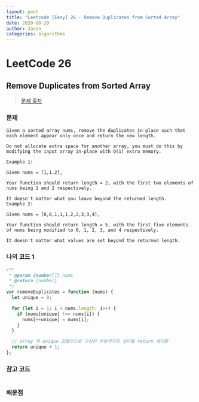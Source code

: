 ```yaml
---
layout: post
title: "Leetcode [Easy] 26 - Remove Duplicates from Sorted Array"
date: 2020-08-20
author: Jason
categories: algorithms
---
```


# LeetCode 26

## Remove Duplicates from Sorted Array

> [문제 출처](https://leetcode.com/problems/remove-duplicates-from-sorted-array/)

### 문제

```
Given a sorted array nums, remove the duplicates in-place such that each element appear only once and return the new length.

Do not allocate extra space for another array, you must do this by modifying the input array in-place with O(1) extra memory.

Example 1:

Given nums = [1,1,2],

Your function should return length = 2, with the first two elements of nums being 1 and 2 respectively.

It doesn't matter what you leave beyond the returned length.
Example 2:

Given nums = [0,0,1,1,1,2,2,3,3,4],

Your function should return length = 5, with the first five elements of nums being modified to 0, 1, 2, 3, and 4 respectively.

It doesn't matter what values are set beyond the returned length.
```

### 나의 코드 1

```javascript
/**
 * @param {number[]} nums
 * @return {number}
 */
var removeDuplicates = function (nums) {
  let unique = 0;

  for (let i = 1; i < nums.length; i++) {
    if (nums[unique] !== nums[i]) {
      nums[++unique] = nums[i];
    }
  }

  // array 의 unique 값들만으로 구성된 부분까지의 길이를 return 해야함
  return unique + 1;
};
```

### 참고 코드

```javascript
```

### 배운점
